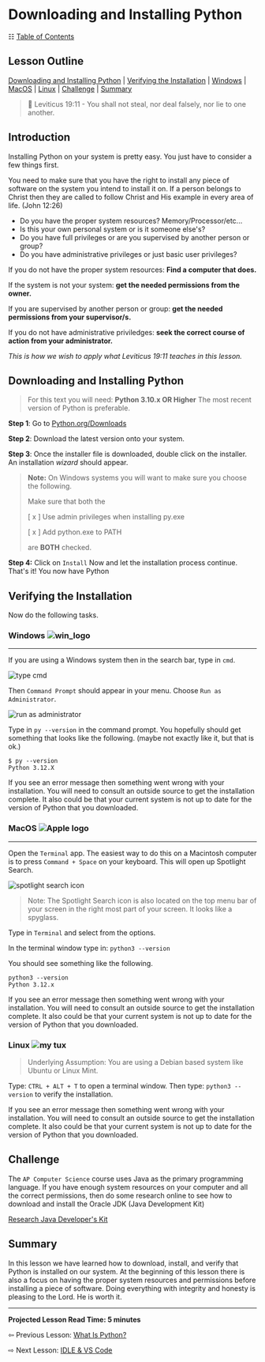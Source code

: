 # Downloading and Installing Python

&#x2637; [Table of Contents](./../toc.md)

## Lesson Outline

[Downloading and Installing Python](#downloading-and-installing-python) | [Verifying the Installation](#verifying-the-installation) | [Windows](#windows-win_logo) | [MacOS](#macos-apple-logo) | [Linux](#linux) | [Challenge](#challenge) | [Summary](#summary)

> &#128214; Leviticus 19:11 - You shall not steal, nor deal falsely, nor lie to one another.

## Introduction

Installing Python on your system is pretty easy. You just have to consider a few things first.

You need to make sure that you have the right to install any piece of software on the system you intend to install it on. If a person belongs to Christ then they are called to follow Christ and His example in every area of life. (John 12:26)

- Do you have the proper system resources? Memory/Processor/etc...
- Is this your own personal system or is it someone else's?
- Do you have full privileges or are you supervised by another person or group?
- Do you have administrative privileges or just basic user privileges?

If you do not have the proper system resources: **Find a computer that does.**

If the system is not your system: **get the needed permissions from the owner.**

If you are supervised by another person or group: **get the needed permissions from your supervisor/s.**

If you do not have administrative priviledges: **seek the correct course of action from your administrator.**

_This is how we wish to apply what Leviticus 19:11 teaches in this lesson._

## Downloading and Installing Python

> For this text you will need: **Python 3.10.x OR Higher** The most recent version of Python is preferable.

**Step 1**: Go to [Python.org/Downloads](https://www.python.org/downloads/)

**Step 2**: Download the latest version onto your system.

**Step 3**: Once the installer file is downloaded, double click on the installer. An installation _wizard_ should appear.

> **Note:** On Windows systems you will want to make sure you choose the following.
> 
> Make sure that both the 
> 
> [ x ] Use admin privileges when installing py.exe
> 
> [ x ] Add python.exe to PATH
> 
> are **BOTH** checked.

**Step 4:** Click on `Install` Now and let the installation process continue. That's it! You now have Python

## Verifying the Installation

Now do the following tasks.

### Windows ![win_logo](../images/win11_logo.png)

---

If you are using a Windows  system then in the search bar, type in `cmd`.

![type cmd](../images/chp_0_lesson_1_type_cmd.png)

Then `Command Prompt` should appear in your menu. Choose `Run as Administrator`.

![run as administrator](../images/chp_0_lesson_1_choose_command_prompt.png)

Type in `py --version` in the command prompt. You hopefully should get something that looks like the following. (maybe not exactly like it, but that is ok.)

```
$ py --version
Python 3.12.X
```

If you see an error message then something went wrong with your installation. You will need to consult an outside source to get the installation complete. It also could be that your current system is not up to date for the version of Python that you downloaded.

### MacOS ![Apple logo](../images/apple_logo.png)

---

Open the `Terminal` app. The easiest way to do this on a Macintosh computer is to press `Command + Space` on your keyboard. This will open up Spotlight Search.

![spotlight search icon](../images/spotlight_search_icon.png)

> Note: The Spotlight Search icon is also located on the top menu bar of your screen in the right most part of your screen. It looks like a spyglass.

Type in `Terminal` and select from the options.

In the terminal window type in: `python3 --version`

You should see something like the following.

```
python3 --version
Python 3.12.x
```

If you see an error message then something went wrong with your installation. You will need to consult an outside source to get the installation complete. It also could be that your current system is not up to date for the version of Python that you downloaded.

### Linux ![my tux](../images/my_tux.gif)

> Underlying Assumption: You are using a Debian based system like Ubuntu or Linux Mint.

Type: `CTRL + ALT + T` to open a terminal window. Then type: `python3 --version` to verify the installation.

If you see an error message then something went wrong with your installation. You will need to consult an outside source to get the installation complete. It also could be that your current system is not up to date for the version of Python that you downloaded.

## Challenge

The `AP Computer Science` course uses Java as the primary programming language. If you have enough system resources on your computer and all the correct permissions, then do some research online to see how to download and install the Oracle JDK (Java Development Kit)

[Research Java Developer's Kit](https://www.oracle.com/java/technologies/downloads/)

## Summary

In this lesson we have learned how to download, install, and verify that Python is installed on our system. At the beginning of this lesson there is also a focus on having the proper system resources and permissions before installing a piece of software. Doing everything with integrity and honesty is pleasing to the Lord. He is worth it.

---

**Projected Lesson Read Time: 5 minutes**

&#8678; Previous Lesson: [What Is Python?](./001_what_is_python.md)

&#8680; Next Lesson: [IDLE & VS Code](./003_IDLE%20&%20VS%20Code.md)